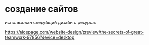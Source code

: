 # создание сайтов 

использован следуйщий дизайн с ресурса:

https://nicepage.com/website-design/preview/the-secrets-of-great-teamwork-97856?device=desktop